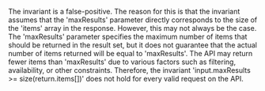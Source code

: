 The invariant is a false-positive. The reason for this is that the invariant assumes that the 'maxResults' parameter directly corresponds to the size of the 'items' array in the response. However, this may not always be the case. The 'maxResults' parameter specifies the maximum number of items that should be returned in the result set, but it does not guarantee that the actual number of items returned will be equal to 'maxResults'. The API may return fewer items than 'maxResults' due to various factors such as filtering, availability, or other constraints. Therefore, the invariant 'input.maxResults >= size(return.items[])' does not hold for every valid request on the API.
